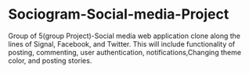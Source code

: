 # Sociogram-Social-media-Project
Group of 5(group Project)-Social media web application clone along the lines of Signal, Facebook, and Twitter. This will include functionality of posting, commenting, user authentication, notifications,Changing theme color, and posting stories. 
